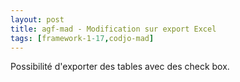```yaml
---
layout: post
title: agf-mad - Modification sur export Excel
tags: [framework-1-17,codjo-mad]
---
```

Possibilité d'exporter des tables avec des check box.